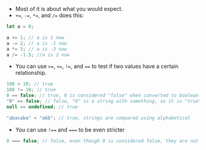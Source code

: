 - Most of it is about what you would expect.
- `+=`, `-=`, `*=`, and `/=` does this:

```js
let a = 0;

a += 1; // a is 1 now
a -= 2; // a is -1 now
a *= 3; // a is -3 now
a /= -1.5; //a is 2 now
```

- You can use `>=`, `<=`, `!=`, and `==` to test if two values have a certain relationship. 

```js
100 > 10; // true
100 != 10; // true
0 == false; // true, 0 is considered "false" when converted to boolean
"0" == false; // false, "0" is a string with something, so it is "true"
null == undefined; // true

"abacaba" < "abb"; // true, strings are compared using alphabetical 
```

- You can use `!==` and `===` to be even stricter

```js
0 === false; // false, even though 0 is considered false, they are not the same type
```